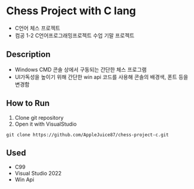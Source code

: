 # Chess Project with C lang
- C언어 체스 프로젝트
- 컴공 1-2 C언어프로그래밍프로젝트 수업 기말 프로젝트

## Description
- Windows CMD 콘솔 상에서 구동되는 간단한 체스 프로그램
- UI가독성을 높이기 위해 간단한 win api 코드를 사용해 콘솔의 배경색, 폰트 등을 변경함

## How to Run
1. Clone git repository
2. Open it with VisualStudio

```shell
git clone https://github.com/AppleJuice87/chess-project-c.git
```

## Used
- C99
- Visual Studio 2022
- Win Api
